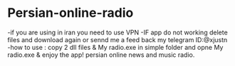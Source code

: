 # Persian-online-radio 
-if you are using in iran you need to use VPN 
-IF app do not working delete files and download again or sennd me a feed back my telegram ID:@xjustn
-how to use : copy  2 dll files & My radio.exe in simple folder and opne My radio.exe & enjoy the app!
persian online news and music radio.
